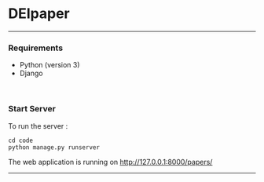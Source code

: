 # DEIpaper
---

### Requirements
 - Python (version 3)
 - Django

<br>

### Start Server
To run the server :

```
cd code
python manage.py runserver
```
The web application is running on http://127.0.0.1:8000/papers/

---
